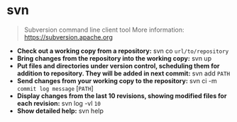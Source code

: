 # svn
> Subversion command line client tool
> More information: <https://subversion.apache.org>
- **Check out a working copy from a repository:**
svn co `url/to/repository`
- **Bring changes from the repository into the working copy:**
svn up
- **Put files and directories under version control, scheduling them for addition to repository. They will be added in next commit:**
svn add `PATH`
- **Send changes from your working copy to the repository:**
svn ci -m `commit log message` [`PATH`]
- **Display changes from the last 10 revisions, showing modified files for each revision:**
svn log -vl `10`
- **Show detailed help:**
svn help

